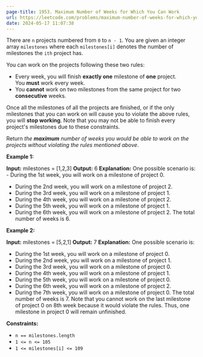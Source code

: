```yaml
---
page-title: 1953. Maximum Number of Weeks for Which You Can Work
url: https://leetcode.com/problems/maximum-number-of-weeks-for-which-you-can-work/description/?envType=daily-question&envId=2024-05-16
date: 2024-05-17 11:07:38
---
```

There are `n` projects numbered from `0` to `n - 1`. You are given an integer array `milestones` where each `milestones[i]` denotes the number of milestones the `ith` project has.

You can work on the projects following these two rules:

-   Every week, you will finish **exactly one** milestone of **one** project. You **must** work every week.
-   You **cannot** work on two milestones from the same project for two **consecutive** weeks.

Once all the milestones of all the projects are finished, or if the only milestones that you can work on will cause you to violate the above rules, you will **stop working**. Note that you may not be able to finish every project's milestones due to these constraints.

Return *the **maximum** number of weeks you would be able to work on the projects without violating the rules mentioned above*.

**Example 1:**

**Input:** milestones = \[1,2,3\]
**Output:** 6
**Explanation:** One possible scenario is:
​​​​- During the 1st week, you will work on a milestone of project 0.
- During the 2nd week, you will work on a milestone of project 2.
- During the 3rd week, you will work on a milestone of project 1.
- During the 4th week, you will work on a milestone of project 2.
- During the 5th week, you will work on a milestone of project 1.
- During the 6th week, you will work on a milestone of project 2.
The total number of weeks is 6.

**Example 2:**

**Input:** milestones = \[5,2,1\]
**Output:** 7
**Explanation:** One possible scenario is:
- During the 1st week, you will work on a milestone of project 0.
- During the 2nd week, you will work on a milestone of project 1.
- During the 3rd week, you will work on a milestone of project 0.
- During the 4th week, you will work on a milestone of project 1.
- During the 5th week, you will work on a milestone of project 0.
- During the 6th week, you will work on a milestone of project 2.
- During the 7th week, you will work on a milestone of project 0.
The total number of weeks is 7.
Note that you cannot work on the last milestone of project 0 on 8th week because it would violate the rules.
Thus, one milestone in project 0 will remain unfinished.

**Constraints:**

-   `n == milestones.length`
-   `1 <= n <= 105`
-   `1 <= milestones[i] <= 109`